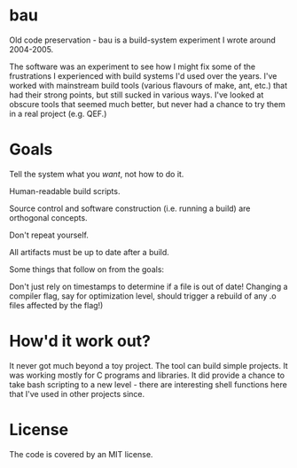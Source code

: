 bau
===

Old code preservation - bau is a build-system experiment I wrote around 2004-2005.

The software was an experiment to see how I might fix some of the frustrations I
experienced with build systems I'd used over the years.  I've worked with
mainstream build tools (various flavours of make, ant, etc.) that had their strong
points, but still sucked in various ways. I've looked at obscure tools that seemed
much better, but never had a chance to try them in a real project (e.g. QEF.)

Goals
=====

Tell the system what you *want*, not how to do it.

Human-readable build scripts.

Source control and software construction (i.e. running a build) are orthogonal concepts.

Don't repeat yourself.

All artifacts must be up to date after a build.

Some things that follow on from the goals:

Don't just rely on timestamps to determine if a file is out of date!  Changing a compiler flag, say for optimization level, should trigger a rebuild of any .o files affected by the flag!)

How'd it work out?
==================

It never got much beyond a toy project. The tool can build simple projects. It was working
mostly for C programs and libraries.  It did provide a chance to take bash scripting to a new level -
there are interesting shell functions here that I've used in other projects since.

License
=======

The code is covered by an MIT license. 
